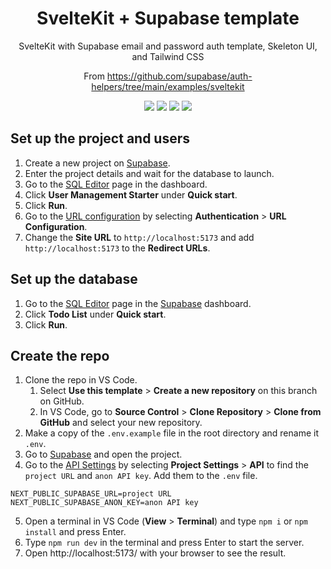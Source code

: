 <div align="center">
  <h1>SvelteKit + Supabase template</h1>
  <p>SvelteKit with Supabase email and password auth template, Skeleton UI, and Tailwind CSS<p>
  <p>From <a href="https://github.com/supabase/auth-helpers/tree/main/examples/sveltekit">https://github.com/supabase/auth-helpers/tree/main/examples/sveltekit</a></p>
  <a href="https://kit.svelte.dev/"><img src="https://img.shields.io/badge/SvelteKit-FF3E00?style=for-the-badge&logo=Svelte&logoColor=white"></a>
  <a href="https://supabase.com/"><img src="https://img.shields.io/badge/Supabase-181818?style=for-the-badge&logo=supabase&logoColor=white"></a>
  <a href="https://skeleton.dev/"><img src="https://img.shields.io/badge/Skeleton UI-0fba81?style=for-the-badge&logoColor=white"></a>
  <a href="https://tailwindcss.com/"><img src="https://img.shields.io/badge/Tailwind CSS-06B6D4?style=for-the-badge&logo=tailwindcss&logoColor=white"></a>
</div>

## Set up the project and users
1. Create a new project on [Supabase](https://app.supabase.com/).
2. Enter the project details and wait for the database to launch.
3. Go to the [SQL Editor](https://app.supabase.com/project/_/sql) page in the dashboard.
4. Click **User Management Starter** under **Quick start**.
5. Click **Run**.
6. Go to the [URL configuration](https://app.supabase.com/project/_/auth/url-configuration) by selecting **Authentication** > **URL Configuration**.
7. Change the **Site URL** to `http://localhost:5173` and add `http://localhost:5173` to the **Redirect URLs**.

## Set up the database
1. Go to the [SQL Editor](https://app.supabase.com/project/_/sql) page in the [Supabase](https://app.supabase.com/) dashboard.
2. Click **Todo List** under **Quick start**.
3. Click **Run**.

## Create the repo
1. Clone the repo in VS Code.
    1. Select **Use this template** > **Create a new repository** on this branch on GitHub.
    2. In VS Code, go to **Source Control** > **Clone Repository** > **Clone from GitHub** and select your new repository.
2. Make a copy of the `.env.example` file in the root directory and rename it `.env`.
3. Go to [Supabase](https://supabase.com/) and open the project.
4. Go to the [API Settings](https://app.supabase.com/project/_/settings/api) by selecting **Project Settings** > **API** to find the `project URL` and `anon API key`. Add them to the `.env` file.
```
NEXT_PUBLIC_SUPABASE_URL=project URL
NEXT_PUBLIC_SUPABASE_ANON_KEY=anon API key
```
5. Open a terminal in VS Code (**View** > **Terminal**) and type `npm i` or `npm install` and press Enter.
6. Type `npm run dev` in the terminal and press Enter to start the server.
7. Open http://localhost:5173/ with your browser to see the result.
